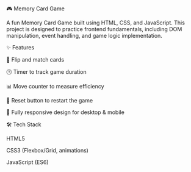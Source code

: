 🎮 Memory Card Game

A fun Memory Card Game built using HTML, CSS, and JavaScript.
This project is designed to practice frontend fundamentals, including DOM manipulation, event handling, and game logic implementation.

✨ Features

🎴 Flip and match cards

🕒 Timer to track game duration

📊 Move counter to measure efficiency

🔄 Reset button to restart the game

📱 Fully responsive design for desktop & mobile

🛠️ Tech Stack

HTML5

CSS3 (Flexbox/Grid, animations)

JavaScript (ES6)
